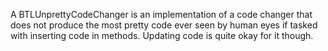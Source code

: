 A BTLUnprettyCodeChanger is an implementation of a code changer that does not produce the most pretty code ever seen by human eyes if tasked with inserting code in methods. Updating code is quite okay for it though.